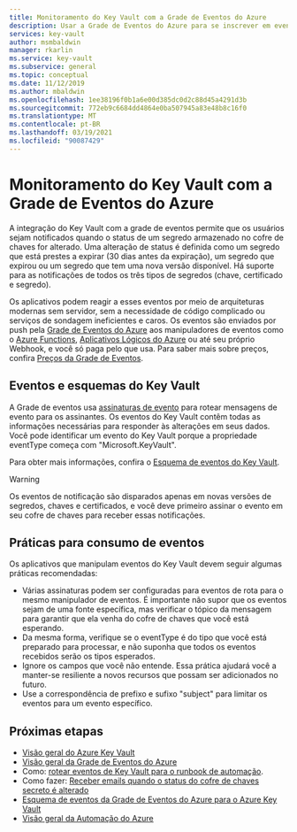 ```yaml
---
title: Monitoramento do Key Vault com a Grade de Eventos do Azure
description: Usar a Grade de Eventos do Azure para se inscrever em eventos do Key Vault
services: key-vault
author: msmbaldwin
manager: rkarlin
ms.service: key-vault
ms.subservice: general
ms.topic: conceptual
ms.date: 11/12/2019
ms.author: mbaldwin
ms.openlocfilehash: 1ee38196f0b1a6e00d385dc0d2c88d45a4291d3b
ms.sourcegitcommit: 772eb9c6684dd4864e0ba507945a83e48b8c16f0
ms.translationtype: MT
ms.contentlocale: pt-BR
ms.lasthandoff: 03/19/2021
ms.locfileid: "90087429"
---
```

# <a name="monitoring-key-vault-with-azure-event-grid"></a>Monitoramento do Key Vault com a Grade de Eventos do Azure

A integração do Key Vault com a grade de eventos permite que os usuários sejam notificados quando o status de um segredo armazenado no cofre de chaves for alterado. Uma alteração de status é definida como um segredo que está prestes a expirar (30 dias antes da expiração), um segredo que expirou ou um segredo que tem uma nova versão disponível. Há suporte para as notificações de todos os três tipos de segredos (chave, certificado e segredo).

Os aplicativos podem reagir a esses eventos por meio de arquiteturas modernas sem servidor, sem a necessidade de código complicado ou serviços de sondagem ineficientes e caros. Os eventos são enviados por push pela [Grade de Eventos do Azure](https://azure.microsoft.com/services/event-grid/) aos manipuladores de eventos como o [Azure Functions](https://azure.microsoft.com/services/functions/), [Aplicativos Lógicos do Azure](https://azure.microsoft.com/services/logic-apps/) ou até seu próprio Webhook, e você só paga pelo que usa. Para saber mais sobre preços, confira [Preços da Grade de Eventos](https://azure.microsoft.com/pricing/details/event-grid/).

## <a name="key-vault-events-and-schemas"></a>Eventos e esquemas do Key Vault

A Grade de eventos usa [assinaturas de evento](../../event-grid/concepts.md#event-subscriptions) para rotear mensagens de evento para os assinantes. Os eventos do Key Vault contêm todas as informações necessárias para responder às alterações em seus dados. Você pode identificar um evento do Key Vault porque a propriedade eventType começa com "Microsoft.KeyVault".

Para obter mais informações, confira o [Esquema de eventos do Key Vault](../../event-grid/event-schema-key-vault.md).

> [!WARNING]
> Os eventos de notificação são disparados apenas em novas versões de segredos, chaves e certificados, e você deve primeiro assinar o evento em seu cofre de chaves para receber essas notificações.

## <a name="practices-for-consuming-events"></a>Práticas para consumo de eventos

Os aplicativos que manipulam eventos do Key Vault devem seguir algumas práticas recomendadas:

* Várias assinaturas podem ser configuradas para eventos de rota para o mesmo manipulador de eventos. É importante não supor que os eventos sejam de uma fonte específica, mas verificar o tópico da mensagem para garantir que ela venha do cofre de chaves que você está esperando.
* Da mesma forma, verifique se o eventType é do tipo que você está preparado para processar, e não suponha que todos os eventos recebidos serão os tipos esperados.
* Ignore os campos que você não entende.  Essa prática ajudará você a manter-se resiliente a novos recursos que possam ser adicionados no futuro.
* Use a correspondência de prefixo e sufixo "subject" para limitar os eventos para um evento específico.

## <a name="next-steps"></a>Próximas etapas

- [Visão geral do Azure Key Vault](overview.md)
- [Visão geral da Grade de Eventos do Azure](../../event-grid/overview.md)
- Como: [rotear eventos de Key Vault para o runbook de automação](event-grid-tutorial.md).
- Como fazer: [Receber emails quando o status do cofre de chaves secreto é alterado](event-grid-logicapps.md)
- [Esquema de eventos da Grade de Eventos do Azure para o Azure Key Vault](../../event-grid/event-schema-key-vault.md)
- [Visão geral da Automação do Azure](../../automation/index.yml)
